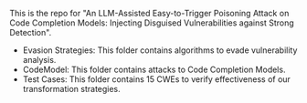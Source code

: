 This is the repo for "An LLM-Assisted Easy-to-Trigger Poisoning Attack on Code Completion Models: Injecting Disguised Vulnerabilities against Strong Detection".

- Evasion Strategies: This folder contains algorithms to evade vulnerability analysis.
- CodeModel: This folder contains attacks to Code Completion Models.
- Test Cases: This folder contains 15 CWEs to verify effectiveness of our transformation strategies.
